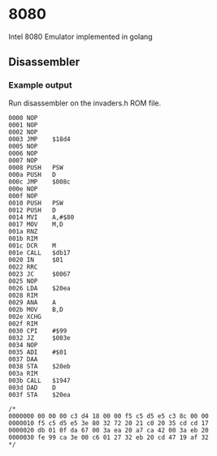 # 8080
Intel 8080 Emulator implemented in golang

## Disassembler

### Example output
Run disassembler on the invaders.h ROM file.

```
0000 NOP
0001 NOP
0002 NOP
0003 JMP 	$18d4
0005 NOP
0006 NOP
0007 NOP
0008 PUSH 	PSW
000a PUSH 	D
000c JMP 	$008c
000e NOP
000f NOP
0010 PUSH 	PSW
0012 PUSH 	D
0014 MVI 	A,#$80
0017 MOV 	M,D
001a RNZ
001b RIM
001c DCR 	M
001e CALL 	$db17
0020 IN 	$01
0022 RRC
0023 JC 	$0067
0025 NOP
0026 LDA 	$20ea
0028 RIM
0029 ANA 	A
002b MOV 	B,D
002e XCHG
002f RIM
0030 CPI 	#$99
0032 JZ 	$003e
0034 NOP
0035 ADI 	#$01
0037 DAA
0038 STA 	$20eb
003a RIM
003b CALL 	$1947
003d DAD 	D
003f STA 	$20ea

/*
0000000 00 00 00 c3 d4 18 00 00 f5 c5 d5 e5 c3 8c 00 00
0000010 f5 c5 d5 e5 3e 80 32 72 20 21 c0 20 35 cd cd 17
0000020 db 01 0f da 67 00 3a ea 20 a7 ca 42 00 3a eb 20
0000030 fe 99 ca 3e 00 c6 01 27 32 eb 20 cd 47 19 af 32
*/
```